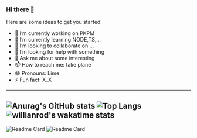 ### Hi there 👋

Here are some ideas to get you started:

- 🔭 I’m currently working on PKPM
- 🌱 I’m currently learning NODE,TS,...
- 👯 I’m looking to collaborate on ...
- 🤔 I’m looking for help with something
- 💬 Ask me about some interesting
- 📫 How to reach me: take plane
- 😄 Pronouns: Lime
- ⚡ Fun fact: X_X
---
![Anurag's GitHub stats](https://github-readme-stats.vercel.app/api?username=cloudsTwo&show_icons=true&theme=onedark)
![Top Langs](https://github-readme-stats.vercel.app/api/top-langs/?username=cloudsTwo&theme=onedark)
![willianrod's wakatime stats](https://github-readme-stats.vercel.app/api/wakatime?username=Lime&theme=onedark)
---
![Readme Card](https://github-readme-stats.vercel.app/api/pin/?username=cloudsTwo&repo=cookie-project&theme=buefy)
![Readme Card](https://github-readme-stats.vercel.app/api/pin/?username=cloudsTwo&repo=vuepress_show_page&theme=buefy)

